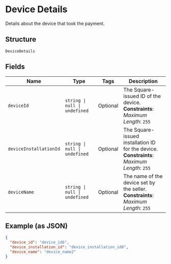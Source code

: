 
# Device Details

Details about the device that took the payment.

## Structure

`DeviceDetails`

## Fields

| Name | Type | Tags | Description |
|  --- | --- | --- | --- |
| `deviceId` | `string \| null \| undefined` | Optional | The Square-issued ID of the device.<br>**Constraints**: *Maximum Length*: `255` |
| `deviceInstallationId` | `string \| null \| undefined` | Optional | The Square-issued installation ID for the device.<br>**Constraints**: *Maximum Length*: `255` |
| `deviceName` | `string \| null \| undefined` | Optional | The name of the device set by the seller.<br>**Constraints**: *Maximum Length*: `255` |

## Example (as JSON)

```json
{
  "device_id": "device_id6",
  "device_installation_id": "device_installation_id8",
  "device_name": "device_name2"
}
```

